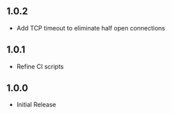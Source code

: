 ## 1.0.2
- Add TCP timeout to eliminate half open connections

## 1.0.1
- Refine CI scripts

## 1.0.0
- Initial Release